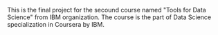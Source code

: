 This is the final project for the secound course named "Tools for Data Science" from IBM organization. The course is the part of Data Science specialization in Coursera by IBM.
